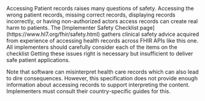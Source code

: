 <div class="bg-success" markdown="1">
Accessing Patient records raises many questions of safety. Accessing the wrong patient records, missing correct records, displaying records incorrectly, or having non-authorized actors access records can create real harm to patients. The [Implementer Safety Checklist page](https://www.hl7.org/fhir/safety.html) gathers clinical safety advice acquired from experience of accessing health records across
FHIR APIs like this one. All implementers should carefully consider each of the items on the checklist  Getting these issues right is necessary but insufficient to deliver safe patient applications.

Note that software can misinterpret health care records which can also lead to dire consequences. However, this specification does not provide enough information about accessing records to support interpreting the content. Implementers must consult their country-specific guides for this.
</div><!-- new-content -->
